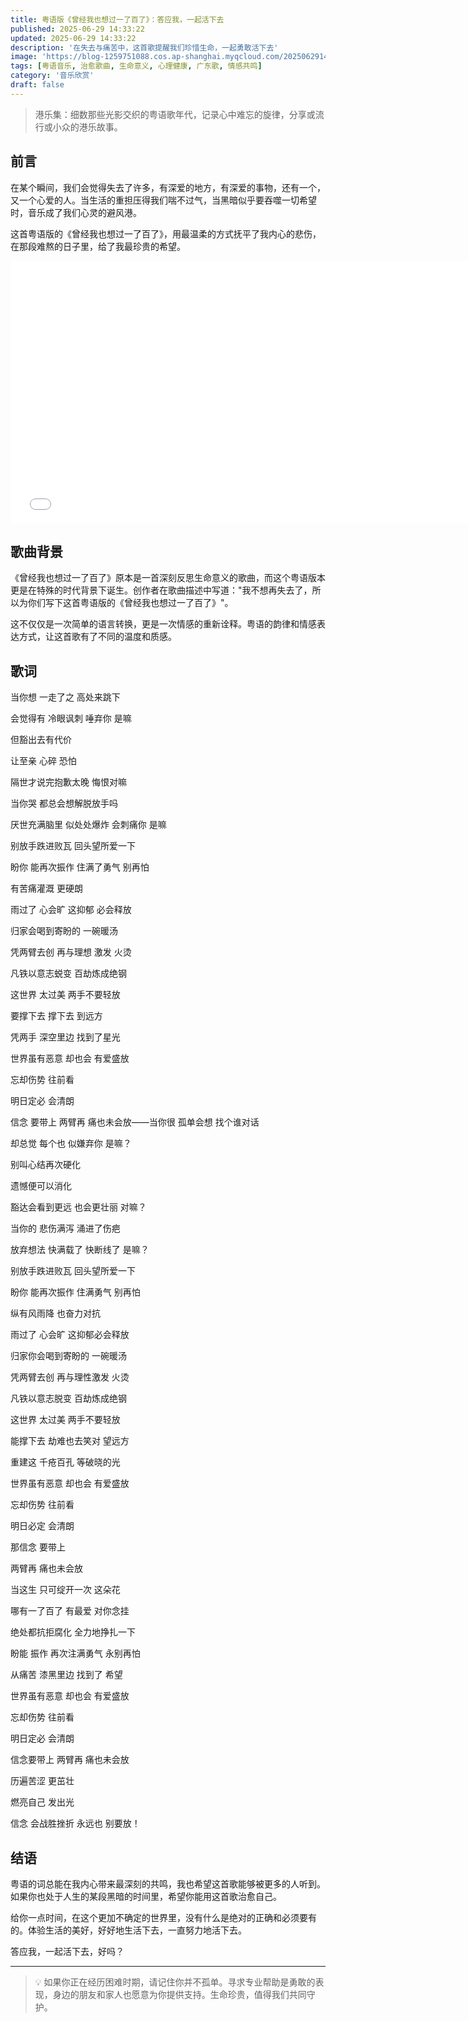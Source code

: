 ```yaml
---
title: 粤语版《曾经我也想过一了百了》：答应我，一起活下去
published: 2025-06-29 14:33:22
updated: 2025-06-29 14:33:22
description: '在失去与痛苦中，这首歌提醒我们珍惜生命，一起勇敢活下去'
image: 'https://blog-1259751088.cos.ap-shanghai.myqcloud.com/20250629143452082.png?imageSlim'
tags: [粤语音乐, 治愈歌曲, 生命意义, 心理健康, 广东歌, 情感共鸣]
category: '音乐欣赏'
draft: false
---
```


> 港乐集：细数那些光影交织的粤语歌年代，记录心中难忘的旋律，分享或流行或小众的港乐故事。

## 前言

在某个瞬间，我们会觉得失去了许多，有深爱的地方，有深爱的事物，还有一个，又一个心爱的人。当生活的重担压得我们喘不过气，当黑暗似乎要吞噬一切希望时，音乐成了我们心灵的避风港。

这首粤语版的《曾经我也想过一了百了》，用最温柔的方式抚平了我内心的悲伤，在那段难熬的日子里，给了我最珍贵的希望。

<iframe width="750" height="420" src="//player.bilibili.com/player.html?isOutside=true&aid=77353708&bvid=BV11J411D7ra&cid=132317820&p=1" scrolling="no" border="0" frameborder="no" framespacing="0" allowfullscreen="true"></iframe>

## 歌曲背景

《曾经我也想过一了百了》原本是一首深刻反思生命意义的歌曲，而这个粤语版本更是在特殊的时代背景下诞生。创作者在歌曲描述中写道："我不想再失去了，所以为你们写下这首粤语版的《曾经我也想过一了百了》"。

这不仅仅是一次简单的语言转换，更是一次情感的重新诠释。粤语的韵律和情感表达方式，让这首歌有了不同的温度和质感。

## 歌词

当你想 一走了之 高处来跳下

会觉得有 冷眼讽刺 唾弃你 是嘛

但豁出去有代价

让至亲 心碎 恐怕

隔世才说完抱歉太晚 悔恨对嘛

当你哭 都总会想解脱放手吗

厌世充满脑里 似处处爆炸 会刺痛你 是嘛

别放手跌进败瓦 回头望所爱一下

盼你 能再次振作 住满了勇气 别再怕

有苦痛灌溉 更硬朗

雨过了 心会旷 这抑郁 必会释放

归家会喝到寄盼的 一碗暖汤

凭两臂去创 再与理想 激发 火烫

凡铁以意志蜕变 百劫炼成绝钢

这世界 太过美 两手不要轻放

要撑下去 撑下去 到远方

凭两手 深空里边 找到了星光

世界虽有恶意 却也会 有爱盛放

忘却伤势 往前看

明日定必 会清朗

信念 要带上 两臂再 痛也未会放——当你很 孤单会想 找个谁对话

却总觉 每个也 似嫌弃你 是嘛？

别叫心结再次硬化

遗憾便可以消化

豁达会看到更远 也会更壮丽 对嘛？

当你的 悲伤满泻 涌进了伤疤

放弃想法 快满载了 快断线了 是嘛？

别放手跌进败瓦 回头望所爱一下

盼你 能再次振作 住满勇气 别再怕

纵有风雨降 也奋力对抗

雨过了 心会旷 这抑郁必会释放

归家你会喝到寄盼的 一碗暖汤

凭两臂去创 再与理性激发 火烫

凡铁以意志脱变 百劫炼成绝钢

这世界 太过美 两手不要轻放

能撑下去 劫难也去笑对 望远方

重建这 千疮百孔 等破晓的光

世界虽有恶意 却也会 有爱盛放

忘却伤势 往前看

明日必定 会清朗

那信念 要带上

两臂再 痛也未会放

当这生 只可绽开一次 这朵花

哪有一了百了 有最爱 对你念挂

绝处都抗拒腐化 全力地挣扎一下

盼能 振作 再次注满勇气 永别再怕

从痛苦 漆黑里边 找到了 希望

世界虽有恶意 却也会 有爱盛放

忘却伤势 往前看

明日定必 会清朗

信念要带上 两臂再 痛也未会放

历遍苦涩 更茁壮

燃亮自己 发出光

信念 会战胜挫折 永远也 别要放！

## 结语

粤语的词总能在我内心带来最深刻的共鸣，我也希望这首歌能够被更多的人听到。如果你也处于人生的某段黑暗的时间里，希望你能用这首歌治愈自己。

给你一点时间，在这个更加不确定的世界里，没有什么是绝对的正确和必须要有的。体验生活的美好，好好地生活下去，一直努力地活下去。

答应我，一起活下去，好吗？

---

> 💡 如果你正在经历困难时期，请记住你并不孤单。寻求专业帮助是勇敢的表现，身边的朋友和家人也愿意为你提供支持。生命珍贵，值得我们共同守护。
